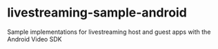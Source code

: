 # livestreaming-sample-android

Sample implementations for livestreaming host and guest apps with the Android Video SDK
